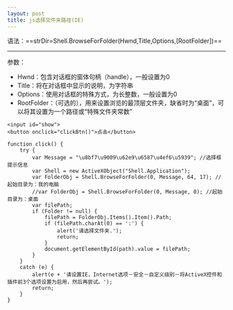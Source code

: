 ```yaml
---
layout: post
title: js选择文件夹路径(IE)
---
```


语法：==strDir=Shell.BrowseForFolder(Hwnd,Title,Options,[RootFolder])==

---

参数：
- Hwnd：包含对话框的窗体句柄（handle），一般设置为0
- Title：将在对话框中显示的说明，为字符串
- Options：使用对话框的特殊方式，为长整数，一般设置为0
- RootFolder：（可选的），用来设置浏览的最顶层文件夹，缺省时为“桌面”，可以将其设置为一个路径或“特殊文件夹常数”

```
<input id="show">
<button onclick="clickBtn()">点击</button>

function click() {
    try {
        var Message = "\u8bf7\u9009\u62e9\u6587\u4ef6\u5939"; //选择框提示信息
        var Shell = new ActiveXObject("Shell.Application");
        var FolderObj = Shell.BrowseForFolder(0, Message, 64, 17); //起始目录为：我的电脑
        //var FolderObj = Shell.BrowseForFolder(0, Message, 0); //起始目录为：桌面
        var filePath;
        if (Folder != null) {
            filePath = FolderObj.Items().Item().Path;
            if (filePath.charAt(0) == ':') {
                alert('请选择文件夹.');
                return;
            }
            document.getElementById(path).value = filePath;
        }
    }
    catch (e) {
        alert(e + '请设置IE，Internet选项－安全－自定义级别－将ActiveX控件和插件前3个选项设置为启用，然后再尝试。');
        return;
    }
}
```
